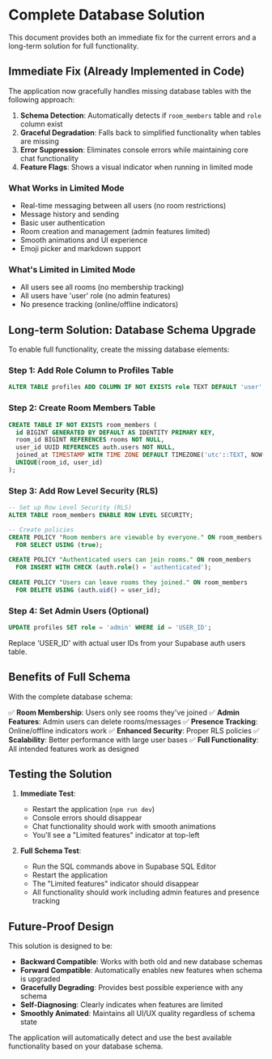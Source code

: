 # Complete Database Solution

This document provides both an immediate fix for the current errors and a long-term solution for full functionality.

## Immediate Fix (Already Implemented in Code)

The application now gracefully handles missing database tables with the following approach:

1. **Schema Detection**: Automatically detects if `room_members` table and `role` column exist
2. **Graceful Degradation**: Falls back to simplified functionality when tables are missing
3. **Error Suppression**: Eliminates console errors while maintaining core chat functionality
4. **Feature Flags**: Shows a visual indicator when running in limited mode

### What Works in Limited Mode
- Real-time messaging between all users (no room restrictions)
- Message history and sending
- Basic user authentication
- Room creation and management (admin features limited)
- Smooth animations and UI experience
- Emoji picker and markdown support

### What's Limited in Limited Mode
- All users see all rooms (no membership tracking)
- All users have 'user' role (no admin features)
- No presence tracking (online/offline indicators)

## Long-term Solution: Database Schema Upgrade

To enable full functionality, create the missing database elements:

### Step 1: Add Role Column to Profiles Table

```sql
ALTER TABLE profiles ADD COLUMN IF NOT EXISTS role TEXT DEFAULT 'user';
```

### Step 2: Create Room Members Table

```sql
CREATE TABLE IF NOT EXISTS room_members (
  id BIGINT GENERATED BY DEFAULT AS IDENTITY PRIMARY KEY,
  room_id BIGINT REFERENCES rooms NOT NULL,
  user_id UUID REFERENCES auth.users NOT NULL,
  joined_at TIMESTAMP WITH TIME ZONE DEFAULT TIMEZONE('utc'::TEXT, NOW()) NOT NULL,
  UNIQUE(room_id, user_id)
);
```

### Step 3: Add Row Level Security (RLS)

```sql
-- Set up Row Level Security (RLS)
ALTER TABLE room_members ENABLE ROW LEVEL SECURITY;

-- Create policies
CREATE POLICY "Room members are viewable by everyone." ON room_members
  FOR SELECT USING (true);
  
CREATE POLICY "Authenticated users can join rooms." ON room_members
  FOR INSERT WITH CHECK (auth.role() = 'authenticated');
  
CREATE POLICY "Users can leave rooms they joined." ON room_members
  FOR DELETE USING (auth.uid() = user_id);
```

### Step 4: Set Admin Users (Optional)

```sql
UPDATE profiles SET role = 'admin' WHERE id = 'USER_ID';
```

Replace 'USER_ID' with actual user IDs from your Supabase auth users table.

## Benefits of Full Schema

With the complete database schema:

✅ **Room Membership**: Users only see rooms they've joined
✅ **Admin Features**: Admin users can delete rooms/messages
✅ **Presence Tracking**: Online/offline indicators work
✅ **Enhanced Security**: Proper RLS policies
✅ **Scalability**: Better performance with large user bases
✅ **Full Functionality**: All intended features work as designed

## Testing the Solution

1. **Immediate Test**: 
   - Restart the application (`npm run dev`)
   - Console errors should disappear
   - Chat functionality should work with smooth animations
   - You'll see a "Limited features" indicator at top-left

2. **Full Schema Test**:
   - Run the SQL commands above in Supabase SQL Editor
   - Restart the application
   - The "Limited features" indicator should disappear
   - All functionality should work including admin features and presence tracking

## Future-Proof Design

This solution is designed to be:
- **Backward Compatible**: Works with both old and new database schemas
- **Forward Compatible**: Automatically enables new features when schema is upgraded
- **Gracefully Degrading**: Provides best possible experience with any schema
- **Self-Diagnosing**: Clearly indicates when features are limited
- **Smoothly Animated**: Maintains all UI/UX quality regardless of schema state

The application will automatically detect and use the best available functionality based on your database schema.